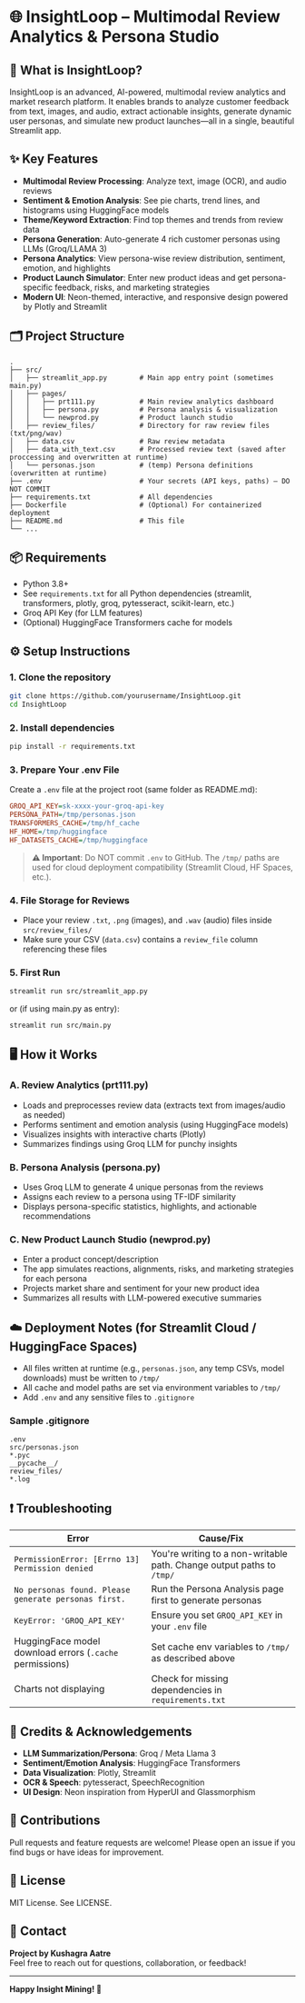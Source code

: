 # 🌐 InsightLoop – Multimodal Review Analytics & Persona Studio

## 🚀 What is InsightLoop?

InsightLoop is an advanced, AI-powered, multimodal review analytics and market research platform. It enables brands to analyze customer feedback from text, images, and audio, extract actionable insights, generate dynamic user personas, and simulate new product launches—all in a single, beautiful Streamlit app.

## ✨ Key Features

- **Multimodal Review Processing**: Analyze text, image (OCR), and audio reviews
- **Sentiment & Emotion Analysis**: See pie charts, trend lines, and histograms using HuggingFace models
- **Theme/Keyword Extraction**: Find top themes and trends from review data
- **Persona Generation**: Auto-generate 4 rich customer personas using LLMs (Groq/LLAMA 3)
- **Persona Analytics**: View persona-wise review distribution, sentiment, emotion, and highlights
- **Product Launch Simulator**: Enter new product ideas and get persona-specific feedback, risks, and marketing strategies
- **Modern UI**: Neon-themed, interactive, and responsive design powered by Plotly and Streamlit

## 🗂️ Project Structure

```
.
├── src/
│   ├── streamlit_app.py        # Main app entry point (sometimes main.py)
│   ├── pages/
│   │   ├── prt111.py           # Main review analytics dashboard
│   │   ├── persona.py          # Persona analysis & visualization
│   │   └── newprod.py          # Product launch studio
│   ├── review_files/           # Directory for raw review files (txt/png/wav)
│   ├── data.csv                # Raw review metadata
│   ├── data_with_text.csv      # Processed review text (saved after proccessing and overwritten at runtime)
│   └── personas.json           # (temp) Persona definitions (overwritten at runtime)
├── .env                        # Your secrets (API keys, paths) — DO NOT COMMIT
├── requirements.txt            # All dependencies
├── Dockerfile                  # (Optional) For containerized deployment
├── README.md                   # This file
└── ...
```

## 📦 Requirements

- Python 3.8+
- See `requirements.txt` for all Python dependencies (streamlit, transformers, plotly, groq, pytesseract, scikit-learn, etc.)
- Groq API Key (for LLM features)
- (Optional) HuggingFace Transformers cache for models

## ⚙️ Setup Instructions

### 1. Clone the repository

```bash
git clone https://github.com/yourusername/InsightLoop.git
cd InsightLoop
```

### 2. Install dependencies

```bash
pip install -r requirements.txt
```

### 3. Prepare Your .env File

Create a `.env` file at the project root (same folder as README.md):

```ini
GROQ_API_KEY=sk-xxxx-your-groq-api-key
PERSONA_PATH=/tmp/personas.json
TRANSFORMERS_CACHE=/tmp/hf_cache
HF_HOME=/tmp/huggingface
HF_DATASETS_CACHE=/tmp/huggingface
```

> **⚠️ Important**: Do NOT commit `.env` to GitHub. The `/tmp/` paths are used for cloud deployment compatibility (Streamlit Cloud, HF Spaces, etc.).

### 4. File Storage for Reviews

- Place your review `.txt`, `.png` (images), and `.wav` (audio) files inside `src/review_files/`
- Make sure your CSV (`data.csv`) contains a `review_file` column referencing these files

### 5. First Run

```bash
streamlit run src/streamlit_app.py
```

or (if using main.py as entry):

```bash
streamlit run src/main.py
```

## 🖥️ How it Works

### A. Review Analytics (prt111.py)
- Loads and preprocesses review data (extracts text from images/audio as needed)
- Performs sentiment and emotion analysis (using HuggingFace models)
- Visualizes insights with interactive charts (Plotly)
- Summarizes findings using Groq LLM for punchy insights

### B. Persona Analysis (persona.py)
- Uses Groq LLM to generate 4 unique personas from the reviews
- Assigns each review to a persona using TF-IDF similarity
- Displays persona-specific statistics, highlights, and actionable recommendations

### C. New Product Launch Studio (newprod.py)
- Enter a product concept/description
- The app simulates reactions, alignments, risks, and marketing strategies for each persona
- Projects market share and sentiment for your new product idea
- Summarizes all results with LLM-powered executive summaries

## ☁️ Deployment Notes (for Streamlit Cloud / HuggingFace Spaces)

- All files written at runtime (e.g., `personas.json`, any temp CSVs, model downloads) must be written to `/tmp/`
- All cache and model paths are set via environment variables to `/tmp/`
- Add `.env` and any sensitive files to `.gitignore`

### Sample .gitignore

```
.env
src/personas.json
*.pyc
__pycache__/
review_files/
*.log
```

## ❗ Troubleshooting

| Error | Cause/Fix |
|-------|-----------|
| `PermissionError: [Errno 13] Permission denied` | You're writing to a non-writable path. Change output paths to `/tmp/` |
| `No personas found. Please generate personas first.` | Run the Persona Analysis page first to generate personas |
| `KeyError: 'GROQ_API_KEY'` | Ensure you set `GROQ_API_KEY` in your `.env` file |
| HuggingFace model download errors (`.cache` permissions) | Set cache env variables to `/tmp/` as described above |
| Charts not displaying | Check for missing dependencies in `requirements.txt` |

## 🧠 Credits & Acknowledgements

- **LLM Summarization/Persona**: Groq / Meta Llama 3
- **Sentiment/Emotion Analysis**: HuggingFace Transformers
- **Data Visualization**: Plotly, Streamlit
- **OCR & Speech**: pytesseract, SpeechRecognition
- **UI Design**: Neon inspiration from HyperUI and Glassmorphism

## 🙏 Contributions

Pull requests and feature requests are welcome! Please open an issue if you find bugs or have ideas for improvement.

## 📄 License

MIT License. See LICENSE.

## 🚩 Contact

**Project by Kushagra Aatre**  
Feel free to reach out for questions, collaboration, or feedback!

---

**Happy Insight Mining! 🚀**
